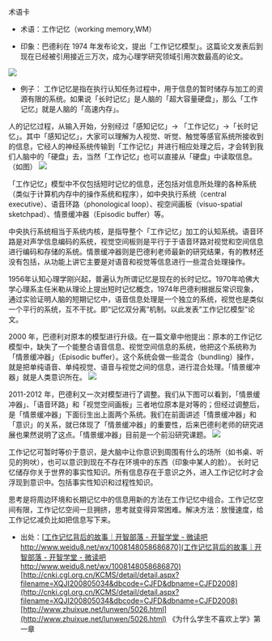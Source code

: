 
术语卡

- 术语：工作记忆（working memory,WM）



- 印象：巴德利在 1974 年发布论文，提出「工作记忆模型」。这篇论文发表后到现在已经被引用接近三万次，成为心理学研究领域引用次数最高的论文。


![](http://read.html5.qq.com/image?src=forum&q=5&r=0&imgflag=7&imageUrl=http://mmbiz.qpic.cn/mmbiz_jpg/P7zzkBGoztHfV0ReIh2HGSbwcFEjjDXshPPW0WvUFlUshRhxsAkpI5uicPfOrnl4I2iaCOfzYfwz9Riay6RJuNrVA/640?wx_fmt=jpeg&tp=webp&wxfrom=5&wx_lazy=1)



- 例子：
工作记忆是指在执行认知任务过程中，用于信息的暂时储存与加工的资源有限的系统。如果说「长时记忆」是人脑的「超大容量硬盘」，那么「工作记忆」就是人脑的「高速内存」。

人的记忆过程，从输入开始，分别经过「感知记忆」→ 「工作记忆」→「长时记忆」。其中「感知记忆」，大家可以理解为人视觉、听觉、触觉等感官系统所接收到的信息，它经人的神经系统传输到「工作记忆」并进行相应处理之后，才会转到我们人脑中的「硬盘」去，当然「工作记忆」也可以直接从「硬盘」中读取信息。（如图）
![](http://read.html5.qq.com/image?src=forum&q=5&r=0&imgflag=7&imageUrl=http://mmbiz.qpic.cn/mmbiz_jpg/P7zzkBGoztE09YkelGanGYNntfENvX655ic4aBHPJ2iaRrvLMkhuic0SloibD2CofQjf0YquFnyKd9rYBw2CJoGuIQ/640?wx_fmt=jpeg&tp=webp&wxfrom=5&wx_lazy=1)

「工作记忆」模型中不仅包括短时记忆的信息，还包括对信息所处理的各种系统（类似于计算机内存中的操作系统和程序），如中央执行系统（central executive）、语音环路（phonological loop）、视空间画板（visuo-spatial sketchpad）、情景缓冲器（Episodic buffer）等。

中央执行系统相当于系统内核，是指导整个「工作记忆」加工的认知系统。语音环路是对声学信息编码的系统，视觉空间板则是平行于于语音环路对视觉和空间信息进行编码和存储的系统。情景缓冲器则是巴德利老师最新的研究结果，有的教材还没有包括，从功能上讲它主要是对语音和视觉等信息进行一些混合处理操作。


1956年认知心理学刚兴起，普遍认为所谓记忆是现在的长时记忆。1970年哈佛大学心理系主任米勒从理论上提出短时记忆概念，1974年巴德利根据反常识现象，通过实验证明人脑的短期记忆中，语音信息处理是一个独立的系统，视觉也是类似一个平行的系统，互不干扰。即“记忆双分离”机制。以此发表”工作记忆模型”论文。

2000 年，巴德利对原本的模型进行升级。在一篇文章中他提出：原本的工作记忆模型中，缺失了一个能整合语音信息、视觉空间信息的系统，他把这个系统称为「情景缓冲器」（Episodic buffer）。这个系统会做一些混合（bundling）操作，就是把单纯语音、单纯视觉、语音与视觉之间的信息，进行混合处理。「情景缓冲器」就是人类意识所在。
![](http://read.html5.qq.com/image?src=forum&q=5&r=0&imgflag=7&imageUrl=http://mmbiz.qpic.cn/mmbiz_jpg/P7zzkBGoztHfV0ReIh2HGSbwcFEjjDXsuEYsHIP7NUmOEG2AK1Am4Lyly4QP4TFRqyQ6AMfBqDO86r4grX79dQ/640?wx_fmt=jpeg&tp=webp&wxfrom=5&wx_lazy=1)

2011-2012 年，巴德利又一次对模型进行了调整。我们从下图可以看到，「情景缓冲器」、「语音环路」和「视觉空间画板」三者地位原本是对等的；但经过调整后，是「情景缓冲器」下面衍生出上面两个系统。我们在前面讲述「情景缓冲器」和「意识」的关系，就已体现了「情景缓冲器」的重要性，后来巴德利老师的研究进展也果然说明了这点。「情景缓冲器」目前是一个前沿研究课题。
![](http://read.html5.qq.com/image?src=forum&q=5&r=0&imgflag=7&imageUrl=http://mmbiz.qpic.cn/mmbiz_jpg/P7zzkBGoztHfV0ReIh2HGSbwcFEjjDXsdFuLHDmnA2cTRmWTSNR7JIyWYnyvKqtVt3n4ECNQYzNOCiao8tGL3ZA/640?wx_fmt=jpeg&tp=webp&wxfrom=5&wx_lazy=1)




工作记忆可暂时等价于意识，是大脑中让你意识到周围有什么的场所（如书桌、听见的狗吠），也可以意识到现在不存在环境中的东西（印象中某人的脸）。
长时记忆储存你关于世界的事实性知识。所有信息存在于意识之外，进入工作记忆时才会浮现到意识中。包括事实性知识和过程性知识。

思考是将周边环境和长期记忆中的信息用新的方法在工作记忆中组合。工作记忆空间有限，工作记忆空间一旦拥挤，思考就变得异常困难。解决方法：放慢速度，给工作记忆减负比如把信息写下来。

- 出处：[[工作记忆背后的故事｜开智部落 - 开智学堂 - 微读吧  http://www.weidu8.net/wx/1008148058686870](工作记忆背后的故事｜开智部落 - 开智学堂 - 微读吧  http://www.weidu8.net/wx/1008148058686870)](http://www.weidu8.net/wx/1008148058686870)
[http://cnki.cgl.org.cn/KCMS/detail/detail.aspx?filename=XQJI200805034&dbcode=CJFD&dbname=CJFD2008](http://cnki.cgl.org.cn/KCMS/detail/detail.aspx?filename=XQJI200805034&dbcode=CJFD&dbname=CJFD2008)[http://www.zhuixue.net/lunwen/5026.html](http://www.zhuixue.net/lunwen/5026.html)
《为什么学生不喜欢上学》第一章






